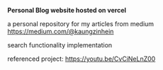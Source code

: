 **Personal Blog website hosted on vercel**

a personal repository for my articles from medium 
https://medium.com/@kaungzinhein

search functionality implementation

referenced project:
https://youtu.be/CvCiNeLnZ00

